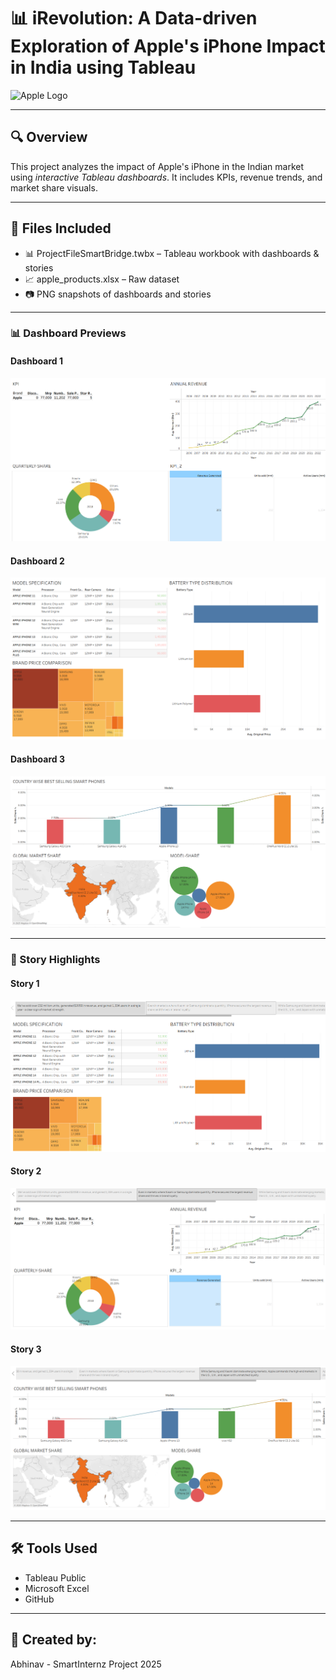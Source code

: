 # 📊 iRevolution: A Data-driven Exploration of Apple's iPhone Impact in India using Tableau

![Apple Logo](https://i.imgur.com/Hw2bZPt.png)

---

## 🔍 Overview

This project analyzes the impact of Apple's iPhone in the Indian market using *interactive Tableau dashboards*. It includes KPIs, revenue trends, and market share visuals.

---

## 📁 Files Included

- 📊 ProjectFileSmartBridge.twbx – Tableau workbook with dashboards & stories  
- 📈 apple_products.xlsx – Raw dataset  
- 📷 PNG snapshots of dashboards and stories  

---

### 📊 Dashboard Previews

#### Dashboard 1  
![Dashboard 1](iphone/6.%20Project%20Executable%20phase/dashboard-1.png.png)

#### Dashboard 2  
![Dashboard 2](iphone/6.%20Project%20Executable%20phase/dashboard-2.png.png)

#### Dashboard 3  
![Dashboard 3](iphone/6.%20Project%20Executable%20phase/dashboard-3.png.png)

---

### 📖 Story Highlights

#### Story 1  
![Story 1](iphone/6.%20Project%20Executable%20phase/story-1.png.png)

#### Story 2  
![Story 2](iphone/6.%20Project%20Executable%20phase/story-2.png.png)

#### Story 3  
![Story 3](iphone/6.%20Project%20Executable%20phase/story-3.png.png)

---

## 🛠 Tools Used

- Tableau Public  
- Microsoft Excel  
- GitHub

---

## 🙌 Created by:

Abhinav - SmartInternz Project 2025
